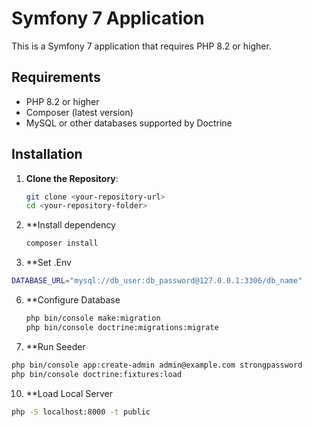 # Symfony 7 Application

This is a Symfony 7 application that requires PHP 8.2 or higher.

## Requirements

- PHP 8.2 or higher
- Composer (latest version)
- MySQL or other databases supported by Doctrine

## Installation

1. **Clone the Repository**:
   ```bash
   git clone <your-repository-url>
   cd <your-repository-folder>

2. **Install dependency
   ```bash
   composer install
   
4. **Set .Env
  ```bash
  DATABASE_URL="mysql://db_user:db_password@127.0.0.1:3306/db_name"
  ```
6. **Configure Database
   ```bash
   php bin/console make:migration
   php bin/console doctrine:migrations:migrate
   ```
8. **Run Seeder
  ```bash
  php bin/console app:create-admin admin@example.com strongpassword
  php bin/console doctrine:fixtures:load
  ```
10. **Load Local Server
   ```bash
   php -S localhost:8000 -t public
